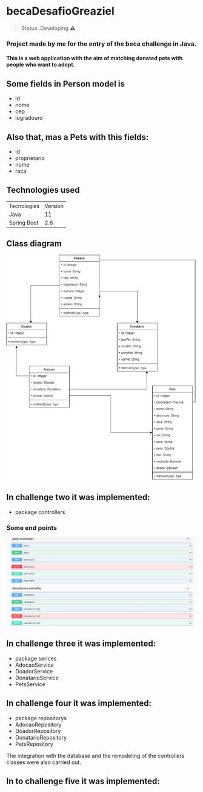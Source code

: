 <h1> becaDesafioGreaziel</h1>

> Status: Developing ⚠️

### Project made by me for the entry of the beca challenge in Java.

#### This is a web application with the aim of matching donated pets with people who want to adopt.

## Some fields in Person model is

+ id
+ nome
+ cep
+ logradouro

## Also that, mas a Pets with this fields:

+ id
+  proprietario
+  nome
+  raca

## Technologies used

<table>
  <tr>
    <td>Tecnologies</td>
    <td>Version</td>
  </tr>
  
  <tr>
    <td>Java</td>
    <td>11</td>
  </tr>
   <tr>
    <td>Spring Boot</td>
    <td>2.6</td>
  </tr>
</table>

## Class diagram

![Imagem01](https://github.com/Greaziel/becaDesafioGreaziel-/blob/develop/Diagrama%20de%20Classe.png)

## In challenge two it was implemented:

+ package controllers

### Some end points

![Imagem02](EndPoints.jpg)

## In challenge three it was implemented:

+ package serices
+ AdocaoService
+ DoadorService
+ DonatarioService
+ PetsService

## In challenge four it was implemented:

+ package repositorys
+ AdocaoRepository
+ DoadorRepository
+ DonatarioRepository
+ PetsRepository

The integration with the database and the remodeling of the controllers classes were also carried out.

## In to challenge five it was implemented:
